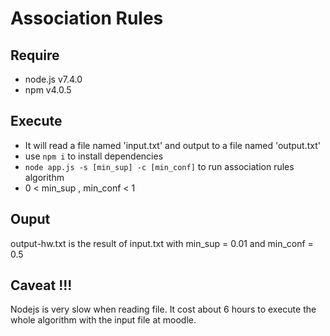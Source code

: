 # Association Rules

## Require

* node.js v7.4.0
* npm v4.0.5

## Execute

* It will read a file named 'input.txt' and output to a file named 'output.txt'
* use `npm i` to install dependencies
* `node app.js -s [min_sup] -c [min_conf]` to run association rules algorithm 
* 0 < min_sup , min_conf < 1

## Ouput

output-hw.txt is the result of input.txt with min_sup = 0.01 and min_conf = 0.5

## Caveat !!!

Nodejs is very slow when reading file. It cost about 6 hours to execute the whole algorithm with the input file at moodle.
